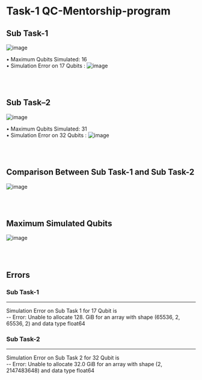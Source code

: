 # Task-1 QC-Mentorship-program

## Sub Task-1
![image](https://github.com/user-attachments/assets/13eff4de-f7dc-4bc1-8836-856caacfdf3d)


•	Maximum Qubits Simulated: 16 <br>
•	Simulation Error on 17 Qubits : 
![image](https://github.com/user-attachments/assets/be99452d-7911-45ae-a386-23fb6e38b1db)

<br>
<br>

## Sub Task–2
![image](https://github.com/user-attachments/assets/089bf532-1a97-4034-87f0-ed9f2f688d6b)

•	Maximum Qubits Simulated: 31 <br>
•	Simulation Error on 32 Qubits : 
![image](https://github.com/user-attachments/assets/8f541fa3-d867-4e96-888e-7e6cbfa957af)

<br>
<br>

## Comparison Between Sub Task-1 and Sub Task-2

![image](https://github.com/user-attachments/assets/229ea283-1c9f-45b7-b941-0e66e937081d)

<br>
<br>

## Maximum Simulated Qubits

![image](https://github.com/user-attachments/assets/63ae59c1-45a2-4ec0-81b1-d30ca27904ad)

<br>
<br>

## Errors

### Sub Task-1
---------------------------------------------------------------------------------------------------- 

Simulation Error on Sub Task 1 for 17 Qubit is <br>
-- Error: Unable to allocate 128. GiB for an array with shape (65536, 2, 65536, 2) and data type float64

### Sub Task-2
---------------------------------------------------------------------------------------------------- 

Simulation Error on Sub Task 2 for 32 Qubit is <br>
-- Error: Unable to allocate 32.0 GiB for an array with shape (2, 2147483648) and data type float64



